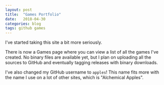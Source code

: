 ```yaml
---
layout: post
title:  "Games Portfolio"
date:   2018-04-30
categories: blog
tags: github games
---
```


I've started taking this site a bit more seriously.

There is now a Games page where you can view a list of all the games I've created.
No binary files are available yet, but I plan on uploading all the sources to GitHub and eventually tagging releases with binary downloads.

I've also changed my GitHub username to `apples`!
This name fits more with the name I use on a lot of other sites, which is "Alchemical Apples".

